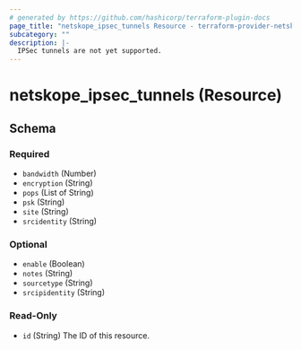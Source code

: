 ```yaml
---
# generated by https://github.com/hashicorp/terraform-plugin-docs
page_title: "netskope_ipsec_tunnels Resource - terraform-provider-netskope"
subcategory: ""
description: |-
  IPSec tunnels are not yet supported.
---
```


# netskope_ipsec_tunnels (Resource)





<!-- schema generated by tfplugindocs -->
## Schema

### Required

- `bandwidth` (Number)
- `encryption` (String)
- `pops` (List of String)
- `psk` (String)
- `site` (String)
- `srcidentity` (String)

### Optional

- `enable` (Boolean)
- `notes` (String)
- `sourcetype` (String)
- `srcipidentity` (String)

### Read-Only

- `id` (String) The ID of this resource.


